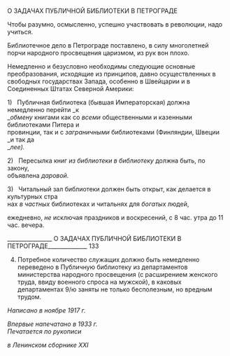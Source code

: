 О ЗАДАЧАХ ПУБЛИЧНОЙ БИБЛИОТЕКИ В ПЕТРОГРАДЕ

Чтобы разумно, осмысленно, успешно участвовать в революции, надо учиться.

Библиотечное дело в Петрограде поставлено, в силу многолетней порчи народного просвещения царизмом, из рук вон плохо.

Немедленно и безусловно необходимы следующие основные преобразования, исхо­дящие из принципов, давно осуществленных в свободных государствах Запада, особен­но в Швейцарии и в Соединенных Штатах Северной Америки:

1)   Публичная библиотека (бывшая Императорская) должна немедленно перейти _к  
__обмену_ книгами как со _всеми_ общественными и казенными библиотеками Питера и  
провинции, так и с _заграничными_ библиотеками (Финляндии, Швеции _и так да­  
__лее)._

2)   Пересылка книг _из библиотеки в библиотеку_ должна быть, по закону,  
объявлена _даровой._

3)   Читальный зал библиотеки должен быть открыт, как делается в культурных стра­  
нах _в частных_ библиотеках и читальнях для _богатых_ людей,

ежедневно, _не_ исключая праздников и воскресений, с 8 час. утра до 11 час. вечера.

  

________________ О ЗАДАЧАХ ПУБЛИЧНОЙ БИБЛИОТЕКИ В ПЕТРОГРАДЕ______________ 133

4) Потребное количество служащих должно быть немедленно переведено в Публич­ную библиотеку из департаментов министерства народного просвещения (с расшире­нием женского труда, ввиду военного спроса на мужской), в каковых департаментах 9/ю заняты не только бесполезным, но вредным трудом.

_Написано в ноябре 1917 г._

_Впервые напечатано в 1933 г.                                                             Печатается по рукописи_

_в Ленинском сборнике_ _XXI_